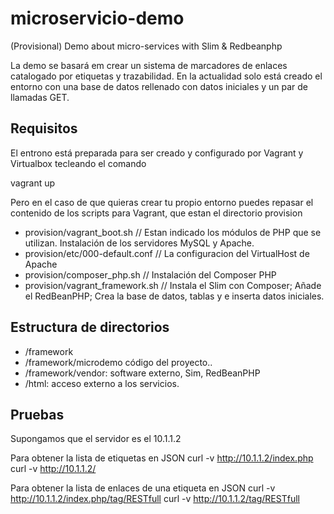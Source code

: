 # microservicio-demo
(Provisional) Demo about micro-services with Slim &amp;  Redbeanphp

La demo se basará em crear un sistema de marcadores de enlaces catalogado por etiquetas y trazabilidad. En la actualidad solo está creado el entorno con una base de datos rellenado con datos iniciales y un par de llamadas GET.

## Requisitos

El entrono está preparada para ser creado y configurado por Vagrant y Virtualbox tecleando el comando

 vagrant up

Pero en el caso de que quieras crear tu propio entorno puedes repasar el contenido de los scripts para Vagrant, que estan el directorio provision
* provision/vagrant_boot.sh // Estan indicado los módulos de PHP que se utilizan. Instalación de los servidores MySQL y Apache.
* provision/etc/000-default.conf // La configuracion del VirtualHost de Apache
* provision/composer_php.sh // Instalación del Composer PHP
* provision/vagrant_framework.sh // Instala el Slim con Composer; Añade el RedBeanPHP; Crea la base de datos, tablas y e inserta datos iniciales.

## Estructura de directorios
* /framework
* /framework/microdemo código del proyecto..
* /framework/vendor: software externo, Sim, RedBeanPHP
* /html: acceso externo a los servicios.

## Pruebas

Supongamos que el servidor es el 10.1.1.2

Para obtener la lista de etiquetas en JSON
curl -v http://10.1.1.2/index.php
curl -v http://10.1.1.2/

Para obtener la lista de enlaces de una etiqueta en JSON
curl -v http://10.1.1.2/index.php/tag/RESTfull
curl -v http://10.1.1.2/tag/RESTfull
